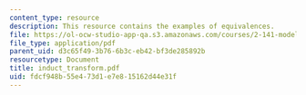 ```yaml
---
content_type: resource
description: This resource contains the examples of equivalences.
file: https://ol-ocw-studio-app-qa.s3.amazonaws.com/courses/2-141-modeling-and-simulation-of-dynamic-systems-fall-2006/fdcf948b55e473d1e7e815162d44e31f_induct_transform.pdf
file_type: application/pdf
parent_uid: d3c65f49-3b76-6b3c-eb42-bf3de285892b
resourcetype: Document
title: induct_transform.pdf
uid: fdcf948b-55e4-73d1-e7e8-15162d44e31f
---
```

